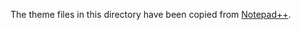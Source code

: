 The theme files in this directory have been copied from [Notepad++](https://notepad-plus-plus.org/).